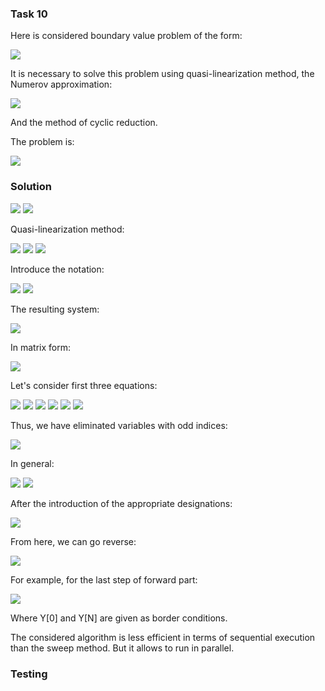 ### Task 10

Here is considered boundary value problem of the form:

<img src="https://raw.githubusercontent.com/ilkoch008/OpenMP_tasks/master/task10/misc/Screenshot_1.png" width="">

It is necessary to solve this problem using quasi-linearization method, the Numerov approximation:

<img src="https://raw.githubusercontent.com/ilkoch008/OpenMP_tasks/master/task10/misc/Screenshot_2.png" width="">

And the method of cyclic reduction. 

The problem is: 

<img src="https://raw.githubusercontent.com/ilkoch008/OpenMP_tasks/master/task10/misc/Screenshot_3.png" width="">

### Solution

<img src="https://raw.githubusercontent.com/ilkoch008/OpenMP_tasks/master/task10/misc/Screenshot_4.png" width="">

<img src="https://raw.githubusercontent.com/ilkoch008/OpenMP_tasks/master/task10/misc/Screenshot_5.png" width="">

Quasi-linearization method:

<img src="https://raw.githubusercontent.com/ilkoch008/OpenMP_tasks/master/task10/misc/Screenshot_6.png" width="">

<img src="https://raw.githubusercontent.com/ilkoch008/OpenMP_tasks/master/task10/misc/Screenshot_7.png" width="">

<img src="https://raw.githubusercontent.com/ilkoch008/OpenMP_tasks/master/task10/misc/Screenshot_8.png" width="">

Introduce the notation:

<img src="https://raw.githubusercontent.com/ilkoch008/OpenMP_tasks/master/task10/misc/Screenshot_9.png" width="">

<img src="https://raw.githubusercontent.com/ilkoch008/OpenMP_tasks/master/task10/misc/Screenshot_10.png" width="">

The resulting system:

<img src="https://raw.githubusercontent.com/ilkoch008/OpenMP_tasks/master/task10/misc/Screenshot_11.png" width="">

In matrix form:

<img src="https://raw.githubusercontent.com/ilkoch008/OpenMP_tasks/master/task10/misc/Screenshot_12.png" width="">

Let's consider first three equations:

<img src="https://raw.githubusercontent.com/ilkoch008/OpenMP_tasks/master/task10/misc/Screenshot_13.png" width="">

<img src="https://raw.githubusercontent.com/ilkoch008/OpenMP_tasks/master/task10/misc/Screenshot_14.png" width="">

<img src="https://raw.githubusercontent.com/ilkoch008/OpenMP_tasks/master/task10/misc/Screenshot_15.png" width="">

<img src="https://raw.githubusercontent.com/ilkoch008/OpenMP_tasks/master/task10/misc/Screenshot_16.png" width="">

<img src="https://raw.githubusercontent.com/ilkoch008/OpenMP_tasks/master/task10/misc/Screenshot_17.png" width="">

<img src="https://raw.githubusercontent.com/ilkoch008/OpenMP_tasks/master/task10/misc/Screenshot_18.png" width="">

Thus, we have eliminated variables with odd indices:

<img src="https://raw.githubusercontent.com/ilkoch008/OpenMP_tasks/master/task10/misc/Screenshot_19.png" width="">

In general:

<img src="https://raw.githubusercontent.com/ilkoch008/OpenMP_tasks/master/task10/misc/Screenshot_20.png" width="">

<img src="https://raw.githubusercontent.com/ilkoch008/OpenMP_tasks/master/task10/misc/Screenshot_21.png" width="">

After the introduction of the appropriate designations:

<img src="https://raw.githubusercontent.com/ilkoch008/OpenMP_tasks/master/task10/misc/Screenshot_22.png" width="">

From here, we can go reverse:

<img src="https://raw.githubusercontent.com/ilkoch008/OpenMP_tasks/master/task10/misc/Screenshot_23.png" width="">

For example, for the last step of forward part:

<img src="https://raw.githubusercontent.com/ilkoch008/OpenMP_tasks/master/task10/misc/Screenshot_24.png" width="">

Where Y[0] and Y[N] are given as border conditions.

The considered algorithm is less efficient in terms of sequential execution than the sweep method.
But it allows to run in parallel.

### Testing

